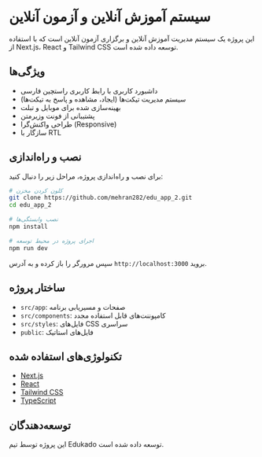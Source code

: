 # سیستم آموزش آنلاین و آزمون آنلاین

این پروژه یک سیستم مدیریت آموزش آنلاین و برگزاری آزمون آنلاین است که با استفاده از Next.js، React و Tailwind CSS توسعه داده شده است.

## ویژگی‌ها

- داشبورد کاربری با رابط کاربری راستچین فارسی
- سیستم مدیریت تیکت‌ها (ایجاد، مشاهده و پاسخ به تیکت‌ها)
- بهینه‌سازی شده برای موبایل و تبلت
- پشتیبانی از فونت وزیرمتن
- طراحی واکنش‌گرا (Responsive)
- سازگار با RTL

## نصب و راه‌اندازی

برای نصب و راه‌اندازی پروژه، مراحل زیر را دنبال کنید:

```bash
# کلون کردن مخزن
git clone https://github.com/mehran282/edu_app_2.git
cd edu_app_2

# نصب وابستگی‌ها
npm install

# اجرای پروژه در محیط توسعه
npm run dev
```

سپس مرورگر را باز کرده و به آدرس `http://localhost:3000` بروید.

## ساختار پروژه

- `src/app`: صفحات و مسیریابی برنامه
- `src/components`: کامپوننت‌های قابل استفاده مجدد
- `src/styles`: فایل‌های CSS سراسری
- `public`: فایل‌های استاتیک

## تکنولوژی‌های استفاده شده

- [Next.js](https://nextjs.org/)
- [React](https://reactjs.org/)
- [Tailwind CSS](https://tailwindcss.com/)
- [TypeScript](https://www.typescriptlang.org/)

## توسعه‌دهندگان

این پروژه توسط تیم Edukado توسعه داده شده است. 